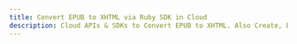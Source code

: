 ---title: Convert EPUB to XHTML via Ruby SDK in Clouddescription: Cloud APIs & SDKs to Convert EPUB to XHTML. Also Create, Edit & Render Microsoft Word & OpenOffice documents in the Cloud.---